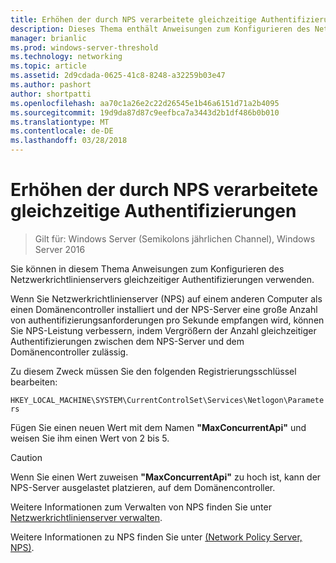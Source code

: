 ```yaml
---
title: Erhöhen der durch NPS verarbeitete gleichzeitige Authentifizierungen
description: Dieses Thema enthält Anweisungen zum Konfigurieren des Netzwerkrichtlinienservers gleichzeitiger Authentifizierungen in Windows Server 2016.
manager: brianlic
ms.prod: windows-server-threshold
ms.technology: networking
ms.topic: article
ms.assetid: 2d9cdada-0625-41c8-8248-a32259b03e47
ms.author: pashort
author: shortpatti
ms.openlocfilehash: aa70c1a26e2c22d26545e1b46a6151d71a2b4095
ms.sourcegitcommit: 19d9da87d87c9eefbca7a3443d2b1df486b0b010
ms.translationtype: MT
ms.contentlocale: de-DE
ms.lasthandoff: 03/28/2018
---
```

# <a name="increase-concurrent-authentications-processed-by-nps"></a>Erhöhen der durch NPS verarbeitete gleichzeitige Authentifizierungen

>Gilt für: Windows Server (Semikolons jährlichen Channel), Windows Server 2016

Sie können in diesem Thema Anweisungen zum Konfigurieren des Netzwerkrichtlinienservers gleichzeitiger Authentifizierungen verwenden.

Wenn Sie Netzwerkrichtlinienserver \(NPS\) auf einem anderen Computer als einen Domänencontroller installiert und der NPS-Server eine große Anzahl von authentifizierungsanforderungen pro Sekunde empfangen wird, können Sie NPS-Leistung verbessern, indem Vergrößern der Anzahl gleichzeitiger Authentifizierungen zwischen dem NPS-Server und dem Domänencontroller zulässig.

Zu diesem Zweck müssen Sie den folgenden Registrierungsschlüssel bearbeiten: 

`HKEY_LOCAL_MACHINE\SYSTEM\CurrentControlSet\Services\Netlogon\Parameters`

Fügen Sie einen neuen Wert mit dem Namen **"MaxConcurrentApi"** und weisen Sie ihm einen Wert von 2 bis 5. 

>[!CAUTION]
>Wenn Sie einen Wert zuweisen **"MaxConcurrentApi"** zu hoch ist, kann der NPS-Server ausgelastet platzieren, auf dem Domänencontroller.

Weitere Informationen zum Verwalten von NPS finden Sie unter [Netzwerkrichtlinienserver verwalten](nps-manage-top.md).

Weitere Informationen zu NPS finden Sie unter [(Network Policy Server, NPS)](nps-top.md).